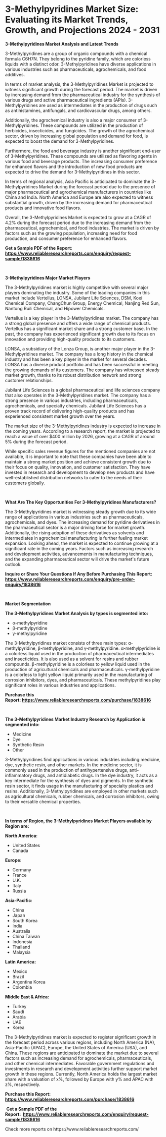 <p><h1>3-Methylpyridines Market Size: Evaluating its Market Trends, Growth, and Projections 2024 - 2031</h1></p><p><strong>3-Methylpyridines Market Analysis and Latest Trends</strong></p>
<p><p>3-Methylpyridines are a group of organic compounds with a chemical formula C6H7N. They belong to the pyridine family, which are colorless liquids with a distinct odor. 3-Methylpyridines have diverse applications in various industries such as pharmaceuticals, agrochemicals, and food additives.</p><p>In terms of market analysis, the 3-Methylpyridines Market is projected to witness significant growth during the forecast period. The market is driven by increasing demand from the pharmaceutical industry for the synthesis of various drugs and active pharmaceutical ingredients (APIs). 3-Methylpyridines are used as intermediates in the production of drugs such as antihistamines, antifungals, and cardiovascular drugs, among others.</p><p>Additionally, the agrochemical industry is also a major consumer of 3-Methylpyridines. These compounds are utilized in the production of herbicides, insecticides, and fungicides. The growth of the agrochemical sector, driven by increasing global population and demand for food, is expected to boost the demand for 3-Methylpyridines.</p><p>Furthermore, the food and beverage industry is another significant end-user of 3-Methylpyridines. These compounds are utilized as flavoring agents in various food and beverage products. The increasing consumer preference for enhanced flavors and the introduction of new food products are expected to drive the demand for 3-Methylpyridines in this sector.</p><p>In terms of regional analysis, Asia Pacific is anticipated to dominate the 3-Methylpyridines Market during the forecast period due to the presence of major pharmaceutical and agrochemical manufacturers in countries like China and India. North America and Europe are also expected to witness substantial growth, driven by the increasing demand for pharmaceutical products and innovative food flavors.</p><p>Overall, the 3-Methylpyridines Market is expected to grow at a CAGR of 4.2% during the forecast period due to the increasing demand from the pharmaceutical, agrochemical, and food industries. The market is driven by factors such as the growing population, increasing need for food production, and consumer preference for enhanced flavors.</p></p>
<p><strong>Get a Sample PDF of the Report:&nbsp; <a href="https://www.reliableresearchreports.com/enquiry/request-sample/1838616">https://www.reliableresearchreports.com/enquiry/request-sample/1838616</a></strong></p>
<p>&nbsp;</p>
<p><strong>3-Methylpyridines Major Market Players</strong></p>
<p><p>The 3-Methylpyridines market is highly competitive with several major players dominating the industry. Some of the leading companies in this market include Vertellus, LONSA, Jubilant Life Sciences, DSM, Koei Chemical Company, ChangChun Group, Energy Chemical, Nanjing Red Sun, Nantong Ruili Chemical, and Hipower Chemicals.</p><p>Vertellus is a key player in the 3-Methylpyridines market. The company has a strong global presence and offers a wide range of chemical products. Vertellus has a significant market share and a strong customer base. In the past, the company has experienced significant growth due to its focus on innovation and providing high-quality products to its customers.</p><p>LONSA, a subsidiary of the Lonza Group, is another major player in the 3-Methylpyridines market. The company has a long history in the chemical industry and has been a key player in the market for several decades. LONSA has a diverse product portfolio and has been successful in meeting the growing demands of its customers. The company has witnessed steady market growth, thanks to its robust distribution network and strong customer relationships.</p><p>Jubilant Life Sciences is a global pharmaceutical and life sciences company that also operates in the 3-Methylpyridines market. The company has a strong presence in various industries, including pharmaceuticals, agrochemicals, and specialty chemicals. Jubilant Life Sciences has a proven track record of delivering high-quality products and has experienced consistent market growth over the years.</p><p>The market size of the 3-Methylpyridines industry is expected to increase in the coming years. According to a research report, the market is projected to reach a value of over $400 million by 2026, growing at a CAGR of around 5% during the forecast period.</p><p>While specific sales revenue figures for the mentioned companies are not available, it is important to note that these companies have been able to maintain a strong market position and achieve consistent growth due to their focus on quality, innovation, and customer satisfaction. They have invested in research and development to develop new products and have well-established distribution networks to cater to the needs of their customers globally.</p></p>
<p>&nbsp;</p>
<p><strong>What Are The Key Opportunities For 3-Methylpyridines Manufacturers?</strong></p>
<p><p>The 3-Methylpyridines market is witnessing steady growth due to its wide range of applications in various industries such as pharmaceuticals, agrochemicals, and dyes. The increasing demand for pyridine derivatives in the pharmaceutical sector is a major driving force for market growth. Additionally, the rising adoption of these derivatives as solvents and intermediates in agrochemical manufacturing is further fueling market expansion. Looking ahead, the market is expected to continue growing at a significant rate in the coming years. Factors such as increasing research and development activities, advancements in manufacturing techniques, and the expanding pharmaceutical sector will drive the market's future outlook.</p></p>
<p><strong>Inquire or Share Your Questions If Any Before Purchasing This Report: <a href="https://www.reliableresearchreports.com/enquiry/pre-order-enquiry/1838616">https://www.reliableresearchreports.com/enquiry/pre-order-enquiry/1838616</a></strong></p>
<p>&nbsp;</p>
<p><strong>Market Segmentation</strong></p>
<p><strong>The 3-Methylpyridines Market Analysis by types is segmented into:</strong></p>
<p><ul><li>α-methylpyridine</li><li>β-methylpyridine</li><li>γ-methylpyridine</li></ul></p>
<p><p>The 3-Methylpyridines market consists of three main types: α-methylpyridine, β-methylpyridine, and γ-methylpyridine. α-methylpyridine is a colorless liquid used in the production of pharmaceutical intermediates and insecticides. It is also used as a solvent for resins and rubber compounds. β-methylpyridine is a colorless to yellow liquid used in the production of agricultural chemicals and pharmaceuticals. γ-methylpyridine is a colorless to light yellow liquid primarily used in the manufacturing of corrosion inhibitors, dyes, and pharmaceuticals. These methylpyridines play significant roles in various industries and applications.</p></p>
<p><strong>Purchase this Report:&nbsp;<a href="https://www.reliableresearchreports.com/purchase/1838616">https://www.reliableresearchreports.com/purchase/1838616</a></strong></p>
<p>&nbsp;</p>
<p><strong>The 3-Methylpyridines Market Industry Research by Application is segmented into:</strong></p>
<p><ul><li>Medicine</li><li>Dye</li><li>Synthetic Resin</li><li>Other</li></ul></p>
<p><p>3-Methylpyridines find applications in various industries including medicine, dye, synthetic resin, and other markets. In the medicine sector, it is commonly used in the production of antihypertensive drugs, anti-inflammatory drugs, and antidiabetic drugs. In the dye industry, it acts as a key intermediate for the synthesis of dyes and pigments. In the synthetic resin sector, it finds usage in the manufacturing of specialty plastics and resins. Additionally, 3-Methylpyridines are employed in other markets such as agricultural chemicals, rubber chemicals, and corrosion inhibitors, owing to their versatile chemical properties.</p></p>
<p>&nbsp;</p>
<p><strong>In terms of Region, the 3-Methylpyridines Market Players available by Region are:</strong></p>
<p>
    <p> <strong> North America: </strong>
        <ul>
            <li>United States</li>
            <li>Canada</li>
        </ul>
        </p> 
    <p> <strong> Europe: </strong>
        <ul>
            <li>Germany</li>
            <li>France</li>
            <li>U.K.</li>
            <li>Italy</li>
            <li>Russia</li>
        </ul>
        </p> 
    <p> <strong> Asia-Pacific: </strong>
        <ul>
            <li>China</li>
            <li>Japan</li>
            <li>South Korea</li>
            <li>India</li>
            <li>Australia</li>
            <li>China Taiwan</li>
            <li>Indonesia</li>
            <li>Thailand</li>
            <li>Malaysia</li>
        </ul>
        </p> 
    <p> <strong> Latin America: </strong>
        <ul>
            <li>Mexico</li>
            <li>Brazil</li>
            <li>Argentina Korea</li>
            <li>Colombia</li>
        </ul>
        </p> 
    <p> <strong> Middle East & Africa: </strong>
        <ul>
            <li>Turkey</li>
            <li>Saudi</li>
            <li>Arabia</li>
            <li>UAE</li>
            <li>Korea</li>
        </ul>
    </p>
    </p>
<p><p>The 3-Methylpyridines market is expected to register significant growth in the forecast period across various regions, including North America (NA), Asia-Pacific (APAC), Europe, the United States of America (USA), and China. These regions are anticipated to dominate the market due to several factors such as increasing demand for agrochemicals, pharmaceuticals, and other chemical intermediates. Favorable government regulations and investments in research and development activities further support market growth in these regions. Currently, North America holds the largest market share with a valuation of x%, followed by Europe with y% and APAC with z%, respectively.</p></p>
<p><strong>Purchase this Report: <a href="https://www.reliableresearchreports.com/purchase/1838616">https://www.reliableresearchreports.com/purchase/1838616</a></strong></p>
<p>&nbsp;<strong>Get a Sample PDF of the Report:&nbsp;&nbsp;<a href="https://www.reliableresearchreports.com/enquiry/request-sample/1838616">https://www.reliableresearchreports.com/enquiry/request-sample/1838616</a></strong></p>
<p><strong></strong></p>
<p>Check more reports on https://www.reliableresearchreports.com/</p>